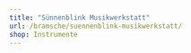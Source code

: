 ```yaml
---
title: "Sünnenblink Musikwerkstatt"
url: /bramsche/suennenblink-musikwerkstatt/
shop: Instrumente
---
```

